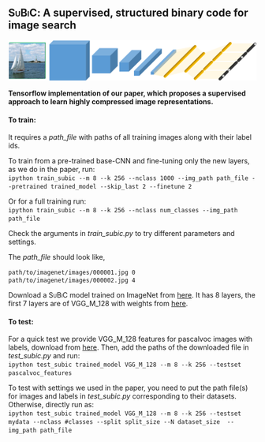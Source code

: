 ## <span style="font-variant:small-caps;">SuBiC</span>: A supervised, structured binary code for image search
![subic](subic.png)

**Tensorflow implementation of our paper, which proposes a supervised approach to learn highly compressed image representations.**  


#### To train: 
It requires a *path_file* with paths of all training images along with their label ids. 

To train from a pre-trained base-CNN and fine-tuning only the new layers, as we do in the paper, run:  
`ipython train_subic --m 8 --k 256 --nclass 1000 --img_path path_file --pretrained trained_model --skip_last 2 --finetune 2`

Or for a full training run:  
`ipython train_subic --m 8 --k 256 --nclass num_classes --img_path path_file`

Check the arguments in *train_subic.py* to try different parameters and settings. 

The *path_file* should look like,  
```
path/to/imagenet/images/000001.jpg 0
path/to/imagenet/images/000002.jpg 4
```

Download a <span style="font-variant:small-caps;">SuBiC</span> model trained on ImageNet from [here](https://drive.google.com/drive/folders/0Bz7VLuL7oLuvZmczV3gxSjVlTlk?usp=sharing). It has 8 layers, the first 7 layers are of VGG_M_128 with weights from [here](http://www.robots.ox.ac.uk/~vgg/software/deep_eval/releases/bvlc/VGG_CNN_M_128.caffemodel).

#### To test:

For a quick test we provide VGG\_M\_128 features for pascalvoc images with labels, download from [here](https://drive.google.com/drive/folders/0Bz7VLuL7oLuvZmczV3gxSjVlTlk?usp=sharing). Then, add the paths of the downloaded file in *test_subic.py* and run:  
`ipython test_subic trained_model VGG_M_128 --m 8 --k 256 --testset pascalvoc_features`



To test with settings we used in the paper, you need to put the path file(s) for images and labels in *test_subic.py* corresponding to their datasets.   
Otherwise, directly run as:   
`ipython test_subic trained_model VGG_M_128 --m 8 --k 256 --testset mydata --nclass #classes --split split_size --N dataset_size  --img_path path_file`



